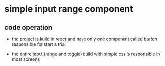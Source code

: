 # simple  input range component

## code operation

- the project is build in *react* and have only one component called *button* responsible for start a trial

- the entire input (range and toggle) build with simple css is responsible in most screens